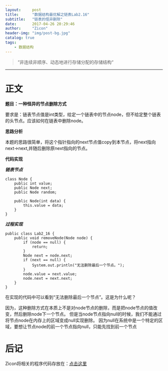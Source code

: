 ```yaml
---
layout:     post
title:      "数据结构最优解之链表Lab2.16"
subtitle:   "链表的怪异删除"
date:       2017-04-26 20:29:46
author:     "Zicon"
header-img: "img/post-bg.jpg"
catalog: true
tags:
    - 数据结构
---
```


> “非连续非顺序、动态地进行存储分配的存储结构“

---

# 正文

**题目：一种怪异的节点删除方式**

要求是：链表节点值是int类型，给定一个链表中的节点node，但不给定整个链表的头节点。应该如何在链表中删除node。

**思路分析** 

本题的思路很简单，将这个指针指向的next节点值copy到本节点，将next指向next->next,并随后删除原next指向的节点。

**代码实现**

***链表节点***

```
class Node {
	public int value;
	public Node next;
	public Node random;

	public Node(int data) {
		this.value = data;
	}
}
```
  
***过程实现***

```
public class Lab2_16 {
	public void removeNode(Node node) {
		if (node == null) {
			return;
		}
		Node next = node.next;
		if (next == null) {
			System.out.println("无法删除最后一个节点。");
		}
		node.value = next.value;
		node.next = next.next;
	}
}
```  

在实现的代码中可以看到“无法删除最后一个节点”。这是为什么呢？

因为，这种删除方式在本质上不是对node节点的删除，而是把node节点的值改变，然后删除node下一个节点。
但是当node节点指向null的时候，我们不能通过将节点node在内存上的区域变成null实现删除。
因为null在系统中是一个特定的区域，要想让节点node的前一个节点指向null，只能先找到前一个节点
 
# 后记
Zicon将相关的程序代码存放在：[点击这里](https://github.com/ZZicon/Algorithm/tree/master/src/%E7%AC%AC%E4%BA%8C%E7%AB%A0)
